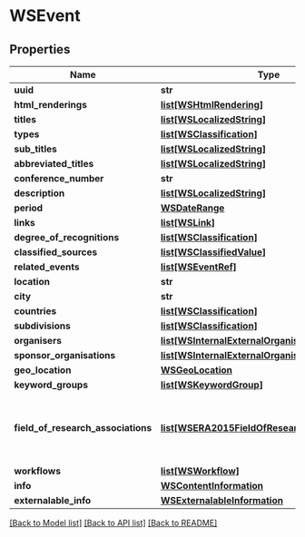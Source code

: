 # WSEvent

## Properties
Name | Type | Description | Notes
------------ | ------------- | ------------- | -------------
**uuid** | **str** |  | [optional] 
**html_renderings** | [**list[WSHtmlRendering]**](WSHtmlRendering.md) |  | [optional] 
**titles** | [**list[WSLocalizedString]**](WSLocalizedString.md) |  | [optional] 
**types** | [**list[WSClassification]**](WSClassification.md) |  | [optional] 
**sub_titles** | [**list[WSLocalizedString]**](WSLocalizedString.md) |  | [optional] 
**abbreviated_titles** | [**list[WSLocalizedString]**](WSLocalizedString.md) |  | [optional] 
**conference_number** | **str** |  | [optional] 
**description** | [**list[WSLocalizedString]**](WSLocalizedString.md) |  | [optional] 
**period** | [**WSDateRange**](WSDateRange.md) |  | [optional] 
**links** | [**list[WSLink]**](WSLink.md) |  | [optional] 
**degree_of_recognitions** | [**list[WSClassification]**](WSClassification.md) |  | [optional] 
**classified_sources** | [**list[WSClassifiedValue]**](WSClassifiedValue.md) |  | [optional] 
**related_events** | [**list[WSEventRef]**](WSEventRef.md) |  | [optional] 
**location** | **str** |  | [optional] 
**city** | **str** |  | [optional] 
**countries** | [**list[WSClassification]**](WSClassification.md) |  | [optional] 
**subdivisions** | [**list[WSClassification]**](WSClassification.md) |  | [optional] 
**organisers** | [**list[WSInternalExternalOrganisationAssociation]**](WSInternalExternalOrganisationAssociation.md) |  | [optional] 
**sponsor_organisations** | [**list[WSInternalExternalOrganisationAssociation]**](WSInternalExternalOrganisationAssociation.md) |  | [optional] 
**geo_location** | [**WSGeoLocation**](WSGeoLocation.md) |  | [optional] 
**keyword_groups** | [**list[WSKeywordGroup]**](WSKeywordGroup.md) |  | [optional] 
**field_of_research_associations** | [**list[WSERA2015FieldOfResearchAssociation]**](WSERA2015FieldOfResearchAssociation.md) | Only available when the ERA module is enabled | [optional] 
**workflows** | [**list[WSWorkflow]**](WSWorkflow.md) |  | [optional] 
**info** | [**WSContentInformation**](WSContentInformation.md) |  | [optional] 
**externalable_info** | [**WSExternalableInformation**](WSExternalableInformation.md) |  | [optional] 

[[Back to Model list]](../README.md#documentation-for-models) [[Back to API list]](../README.md#documentation-for-api-endpoints) [[Back to README]](../README.md)


